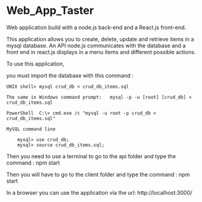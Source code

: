 # Web_App_Taster
Web application build with a node.js back-end and a React.js front-end. 

This application allows you to create, delete, update and retrieve items in a mysql database. 
An API node.js communicates with the database and a front end in react.js displays in a menu items and different possible actions.

To use this application, 

you must import the database with this command : 

    UNIX shell> mysql crud_db < crud_db_items.sql

    The same in Windows command prompt:   mysql -p -u [root] [crud_db] < crud_db_items.sql

    PowerShell  C:\> cmd.exe /c "mysql -u root -p crud_db < crud_db_items.sql"

    MySQL command line

        mysql> use crud_db;
        mysql> source crud_db_items.sql;


Then you need to use a terminal to go to the api folder and type the command  :   npm start

Then you will have to go to the client folder and type the command : npm start 

In a browser you can use the application via the url: http://localhost:3000/

